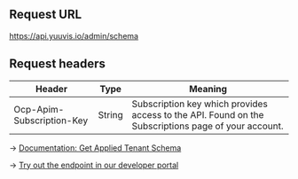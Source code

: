 ## Request URL
https://api.yuuvis.io/admin/schema

## Request headers
| Header                    | Type   | Meaning                                                                                             |
|---------------------------|--------|-----------------------------------------------------------------------------------------------------|
| Ocp-Apim-Subscription-Key | String | Subscription key which provides access to the API. Found on the Subscriptions page of your account. |

&rarr; [Documentation: Get Applied Tenant Schema](https://github.com/yuuvis/Documentation/wiki/Schema-definition#SchemaDefinition-RetrievingtheSchema)

&rarr; [Try out the endpoint in our developer portal](https://yuuvis.io/Apis/Endpoints/admin-api)
